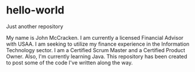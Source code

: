# hello-world
Just another repository

My name is John McCracken. I am currently a licensed Financial Advisor with USAA. I am seeking to utilize my finance experience in the Information Technology sector. I am a Certified Scrum Master and a Certified Product Owner. Also, I'm currently learning Java. This repository has been created to post some of the code I've written along the way. 

